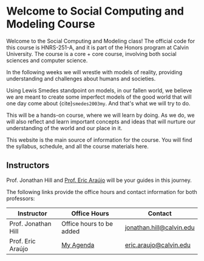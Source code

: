 # Welcome to Social Computing and Modeling Course

Welcome to the Social Computing and Modeling class! The official code for this course is HNRS-251-A, and it is part of the Honors program at Calvin University. The course is a core + core course, involving both social sciences and computer science.

In the following weeks we will wrestle with models of reality, providing understanding and challenges about humans and societies.

Using Lewis Smedes standpoint on models, in our fallen world, we believe we are meant to create some imperfect models of the good world that will one day come about {cite}`smedes2003my`. And that's what we will try to do.

This will be a hands-on course, where we will learn by doing. As we do, we will also reflect and learn important concepts and ideas that will nurture our understanding of the world and our place in it.

This website is the main source of information for the course. You will find the syllabus, schedule, and all the course materials here.

## Instructors

Prof. Jonathan Hill and [Prof. Eric Araújo](https://ericaraujo.com/) will be your guides in this journey.

The following links provide the office hours and contact information for both professors:

| Instructor 	| Office Hours 	| Contact 	|
|---	|---	|---	|
| Prof. Jonathan Hill 	| Office hours to be added 	| jonathan.hill@calvin.edu 	|
| Prof. Eric Araújo 	| [My Agenda](https://outlook.office365.com/calendar/published/c0bd07a3f1d64aaf9a74c91921ce7536@calvin.edu/79189cd730424803bceba861959c7e752179000899390454025/calendar.html) 	| eric.araujo@calvin.edu 	|

